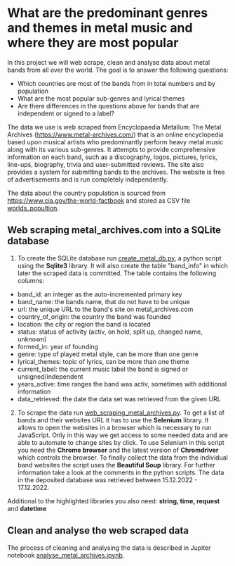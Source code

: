 # What are the predominant genres and themes in metal music and where they are most popular
In this project we will web scrape, clean and analyse data about metal bands from all over the world. The goal is to 
answer the following questions:
- Which countries are most of the bands from in total numbers and by population
- What are the most popular sub-genres and lyrical themes
- Are there differences in the questions above for bands that are independent or signed to a label?

The data we use is web scraped from Encyclopaedia Metallum: The Metal Archives (https://www.metal-archives.com/) that is 
an online encyclopedia based upon musical artists who predominantly 
perform heavy metal music along with its various sub-genres. It attempts to provide comprehensive 
information on each band, such as a discography, logos, pictures, lyrics, line-ups, biography, trivia and user-submitted 
reviews. The site also provides a system for submitting bands to the archives. The website is free of advertisements and 
is run completely independently. 

The data about the country population is sourced from https://www.cia.gov/the-world-factbook and stored as CSV file 
[worlds_popultion](/worlds_popultion).

## Web scraping metal_archives.com into a SQLite database
1. To create the SQLite database run [create_metal_db.py](/create_metal_db.py), a python script using the **Sqlite3** library. 
It will also create the table "band_info" in which later the scraped data is committed. The table contains the following
columns:

- band_id: an integer as the auto-incremented primary key
- band_name: the bands name, that do not have to be unique 
- url: the unique URL to the band's site on metal_archives.com
- country_of_origin: the country the band was founded
- location: the city or region the band is located
- status: status of activity (activ, on hold, split up, changed name, unknown) 
- formed_in: year of founding
- genre: type of played metal style, can be more than one genre
- lyrical_themes: topic of lyrics, can be more than one theme
- current_label: the current music label the band is signed or unsigned/independent
- years_active: time ranges the band was activ, sometimes with additional information
- data_retrieved: the date the data set was retrieved from the given URL

2. To scrape the data run [web_scraping_metal_archives.py](/web_scraping_metal_archives.py). To get a list of bands and 
their websites URL it has to use 
the **Selenium** library. It allows to open the websites in a browser which is necessary to run JavaScript. Only in this way
we get access to some needed data and are able to automate to change sites by click. To use Selenium in this script you 
need the **Chrome browser** and the latest version of **Chromdriver** which controls the browser. To finally collect the data 
from the individual band websites the script uses the **Beautiful Soup** library. For further information take a look at the
comments in the python scripts. The data in the deposited database was retrieved between 15.12.2022 - 17.12.2022.

Additional to the highlighted libraries you also need: **string, time, request** and **datetime** 

## Clean and analyse the web scraped data
The process of cleaning and analysing the data is described in Jupiter notebook [analyse_metal_archives.ipynb](/analyse_metal_archives.ipynb).